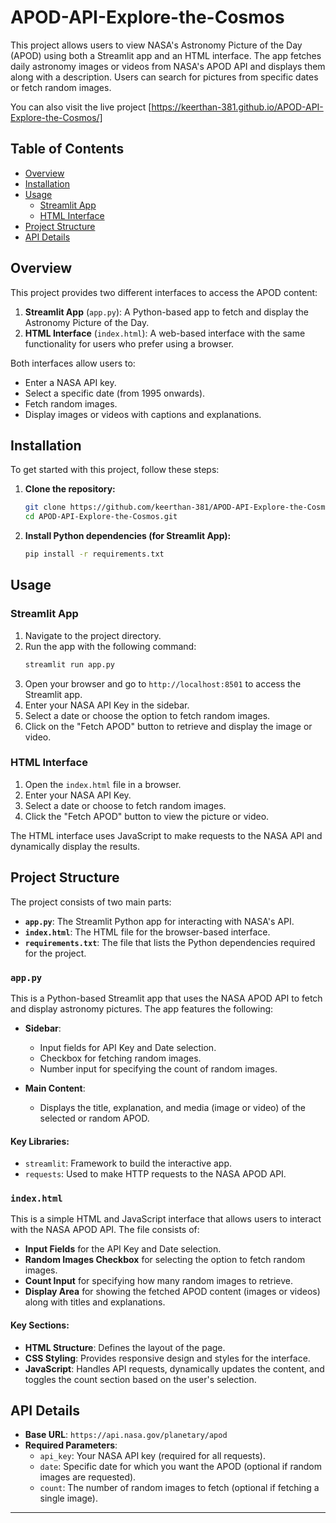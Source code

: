 # APOD-API-Explore-the-Cosmos

This project allows users to view NASA's Astronomy Picture of the Day (APOD) using both a Streamlit app and an HTML interface. The app fetches daily astronomy images or videos from NASA's APOD API and displays them along with a description. Users can search for pictures from specific dates or fetch random images.

You can also visit the live project [https://keerthan-381.github.io/APOD-API-Explore-the-Cosmos/]

## Table of Contents
- [Overview](#overview)
- [Installation](#installation)
- [Usage](#usage)
  - [Streamlit App](#streamlit-app)
  - [HTML Interface](#html-interface)
- [Project Structure](#project-structure)
- [API Details](#api-details)

## Overview

This project provides two different interfaces to access the APOD content:

1. **Streamlit App** (`app.py`): A Python-based app to fetch and display the Astronomy Picture of the Day.
2. **HTML Interface** (`index.html`): A web-based interface with the same functionality for users who prefer using a browser.

Both interfaces allow users to:
- Enter a NASA API key.
- Select a specific date (from 1995 onwards).
- Fetch random images.
- Display images or videos with captions and explanations.

## Installation

To get started with this project, follow these steps:

1. **Clone the repository:**
   ```bash
   git clone https://github.com/keerthan-381/APOD-API-Explore-the-Cosmos.git
   cd APOD-API-Explore-the-Cosmos.git
   ```

2. **Install Python dependencies (for Streamlit App):**
   ```bash
   pip install -r requirements.txt
   ```

## Usage

### Streamlit App

1. Navigate to the project directory.
2. Run the app with the following command:
   ```bash
   streamlit run app.py
   ```
3. Open your browser and go to `http://localhost:8501` to access the Streamlit app.
4. Enter your NASA API Key in the sidebar.
5. Select a date or choose the option to fetch random images.
6. Click on the "Fetch APOD" button to retrieve and display the image or video.

### HTML Interface

1. Open the `index.html` file in a browser.
2. Enter your NASA API Key.
3. Select a date or choose to fetch random images.
4. Click the "Fetch APOD" button to view the picture or video.

The HTML interface uses JavaScript to make requests to the NASA API and dynamically display the results.

## Project Structure

The project consists of two main parts:

- **`app.py`**: The Streamlit Python app for interacting with NASA's API.
- **`index.html`**: The HTML file for the browser-based interface.
- **`requirements.txt`**: The file that lists the Python dependencies required for the project.

### `app.py`

This is a Python-based Streamlit app that uses the NASA APOD API to fetch and display astronomy pictures. The app features the following:

- **Sidebar**:
  - Input fields for API Key and Date selection.
  - Checkbox for fetching random images.
  - Number input for specifying the count of random images.

- **Main Content**:
  - Displays the title, explanation, and media (image or video) of the selected or random APOD.

#### Key Libraries:
- `streamlit`: Framework to build the interactive app.
- `requests`: Used to make HTTP requests to the NASA APOD API.


### `index.html`

This is a simple HTML and JavaScript interface that allows users to interact with the NASA APOD API. The file consists of:

- **Input Fields** for the API Key and Date selection.
- **Random Images Checkbox** for selecting the option to fetch random images.
- **Count Input** for specifying how many random images to retrieve.
- **Display Area** for showing the fetched APOD content (images or videos) along with titles and explanations.

#### Key Sections:
- **HTML Structure**: Defines the layout of the page.
- **CSS Styling**: Provides responsive design and styles for the interface.
- **JavaScript**: Handles API requests, dynamically updates the content, and toggles the count section based on the user's selection.



## API Details

- **Base URL**: `https://api.nasa.gov/planetary/apod`
- **Required Parameters**:
  - `api_key`: Your NASA API key (required for all requests).
  - `date`: Specific date for which you want the APOD (optional if random images are requested).
  - `count`: The number of random images to fetch (optional if fetching a single image).


---
